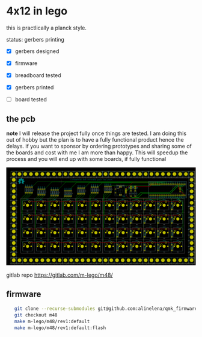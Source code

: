 4x12 in lego
===============


this is practlically a planck style.

status: gerbers printing

* [x] gerbers designed
* [x] firmware
* [x] breadboard tested
* [x] gerbers printed
* [ ] board tested


the pcb
-------


**note** I will release the project fully once things are tested. I am doing this out of hobby but the plan is to have a fully functional
product hence the delays. if you want to sponsor by ordering prototypes and sharing some of the boards and cost with me I am more
than happy. This will speedup the process and you will end up with some boards, if fully functional


  ![M48 4x12 pcb](pics/4x12/m48-pcb.png)




gitlab repo https://gitlab.com/m-lego/m48/

firmware
--------

```bash
   git clone --recurse-submodules git@github.com:alinelena/qmk_firmware.git
   git checkout m48
   make m-lego/m48/rev1:default
   make m-lego/m48/rev1:default:flash



